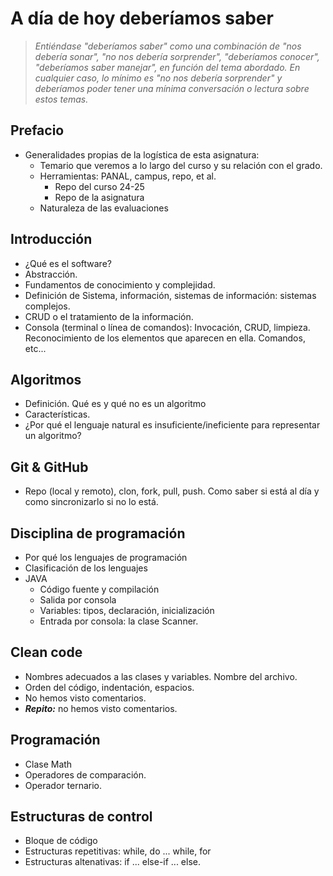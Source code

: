 # A día de hoy deberíamos saber

> *Entiéndase "deberíamos saber" como una combinación de "nos debería sonar", "no nos debería sorprender", "deberíamos conocer", "deberíamos saber manejar", en función del tema abordado. En cualquier caso, lo mínimo es "no nos debería sorprender" y deberíamos poder tener una mínima conversación o lectura sobre estos temas.*

## Prefacio

- Generalidades propias de la logística de esta asignatura:
  - Temario que veremos a lo largo del curso y su relación con el grado.
  - Herramientas: PANAL, campus, repo, et al.
    - Repo del curso 24-25
    - Repo de la asignatura
  - Naturaleza de las evaluaciones

## Introducción

- ¿Qué es el software?
- Abstracción.
- Fundamentos de conocimiento y complejidad.
- Definición de Sistema, información, sistemas de información: sistemas complejos.
- CRUD o el tratamiento de la información.
- Consola (terminal o línea de comandos): Invocación, CRUD, limpieza. Reconocimiento de los elementos que aparecen en ella. Comandos, etc...

## Algoritmos

- Definición. Qué es y qué no es un algoritmo
- Características.
- ¿Por qué el lenguaje natural es insuficiente/ineficiente para representar un algoritmo?

## Git & GitHub

- Repo (local y remoto), clon, fork, pull, push. Como saber si está al día y como sincronizarlo si no lo está.

## Disciplina de programación

- Por qué los lenguajes de programación
- Clasificación de los lenguajes
- JAVA
  - Código fuente y compilación
  - Salida por consola
  - Variables: tipos, declaración, inicialización
  - Entrada por consola: la clase Scanner.

## Clean code

- Nombres adecuados a las clases y variables. Nombre del archivo.
- Orden del código, indentación, espacios.
- No hemos visto comentarios.
- ***Repito:*** no hemos visto comentarios.

## Programación

- Clase Math
- Operadores de comparación.
- Operador ternario.

## Estructuras de control

- Bloque de código
- Estructuras repetitivas: while, do ... while, for
- Estructuras altenativas: if ... else-if ... else.
